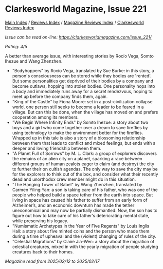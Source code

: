 # Clarkesworld Magazine, Issue 221

[Main Index](../../../README.md) / [Reviews Index](../../README.md) / [Magazine Reviews Index](../README.md) / [Clarkesworld Reviews Index](README.md)

*Issue can be read on-line: <https://clarkesworldmagazine.com/issue_221/>*

*Rating: 4/5*

A better than average issue, with interesting stories by Rocío Vega, Somto Ihezue and Wang Zhenzhen.

- "Bodyhoppers" by Rocío Vega, translated by Sue Burke: in this story, a person's consciousness can be stored while they bodies are 'rented'. But some personalities get deprived of their bodies by a company and become outlaws, hopping into stolen bodies. One personality hops into a body and immediately runs away for a secret rendezvous, hoping to meet up before the company finds them, again.
- "King of the Castle" by Fiona Moore: set in a post-civilization collapse world, one person still seeks to become a leader to be feared in a village. But can this be done, when the village has moved on and prefers cooperation among its members.
- "We Begin Where Infinity Ends" by Somto Ihezue: a story about two boys and a girl who come together over a dream to save fireflies by using technology to make the environment better for the fireflies. Wrapped up in this tale is also a story of a blossoming relationship between them that leads to conflict and mixed feelings, but ends with a deeper and loving friendship between them.
- "A Planet Full of Sorrows" by M. L. Clark: a group of explorers discovers the remains of an alien city on a planet, sparking a race between different groups of human zealots eager to claim (and destroy) the city to further their on cultish agendas. The only way to save the city may be for the explorers to think out of the box, and consider what their recently dead and unorthodox crew member might do in this situation.
- "The Hanging Tower of Babel" by Wang Zhenzhen, translated by Carmen Yiling Yan: a son is taking care of his father, who was one of the people who helped build a space tether from the earth into space. But living in space has caused his father to suffer from an early form of Alzheimer’s, and an economic downturn has made the tether uneconomical and may now be partially dismantled. Now, the son has to figure out how to take care of his father's deteriorating mental state, while preserving his legacy.
- "Numismatic Archetypes in the Year of Five Regents" by Louis Inglis Hall: a story about five minted coins and the person who made them during a time of upheaval and the (violent) changing of rules of the city.
- "Celestial Migrations" by Claire Jia-Wen: a story about the migration of celestial creatures, mixed in with the yearly migration of people studying creatures back to their homes.

*Magazine read from 2025/02/12 to 2025/02/17*

